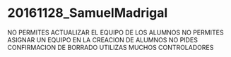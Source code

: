# 20161128_SamuelMadrigal
NO PERMITES ACTUALIZAR EL EQUIPO DE LOS ALUMNOS
NO PERMITES ASIGNAR UN EQUIPO EN LA CREACION DE ALUMNOS
NO PIDES CONFIRMACION DE BORRADO
UTILIZAS MUCHOS CONTROLADORES
